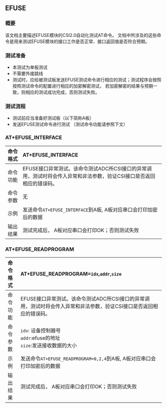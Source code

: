 ## EFUSE

### 概要

该文档主要描述EFUSE模块的CSI2.0自动化测试AT命令。 文档中所涉及的这些命令是用来测试EFUSE模块的接口工作是否正常、接口返回值是否符合预期。

### 测试准备

- 本测试为单板测试
- 不需要外接跳线
- 测试时，应给被测试板发送EFUSE测试命令进行相应的测试；测试程序会按照按照测试命令的配置进行相应的加密解密测试， 若加密解密的结果与预期一致，则相应的测试成功完成，否则测试失败。



### 测试流程

- 测试前应当准备好测试板（以下简称A板）
- 发送EFUSE测试命令进行测试 （测试命令功能请参照下文）



### AT+EFUSE_INTERFACE

| 命令格式 | AT+EFUSE_INTERFACE |
|:---|:---|
| 命令功能 | EFUSE接口异常测试。该命令测试ADC所CSI接口的异常调用，测试时将会传入异常和非法参数，验证CSI接口是否返回相应的错误码。 |
| 命令参数 | 无 |
| 示例 | 发送命令`AT+EFUSE_INTERFACE`到A板,  A板对应串口会打印加密后的数据 |
| 输出结果 | 测试完成后， A板对应串口会打印OK；否则测试失败 |


### AT+EFUSE_READPROGRAM

| 命令格式 | AT+EFUSE_READPROGRAM=`idx`,`addr`,`size` |
|:---|:---|
| 命令功能 | EFUSE接口异常测试。该命令测试ADC所CSI接口的异常调用，测试时将会传入异常和非法参数，验证CSI接口是否返回相应的错误码。 |
| 命令参数 | `idx`: 设备控制器号<br>`addr`:efuse的地址<br>`size`:发送接收数据的大小 |
| 示例 | 发送命令`AT+EFUSE_READPROGRAM=0,2,4`到A板,  A板对应串口会打印加密后的数据 |
| 输出结果 | 测试完成后， A板对应串口会打印OK；否则测试失败 |
